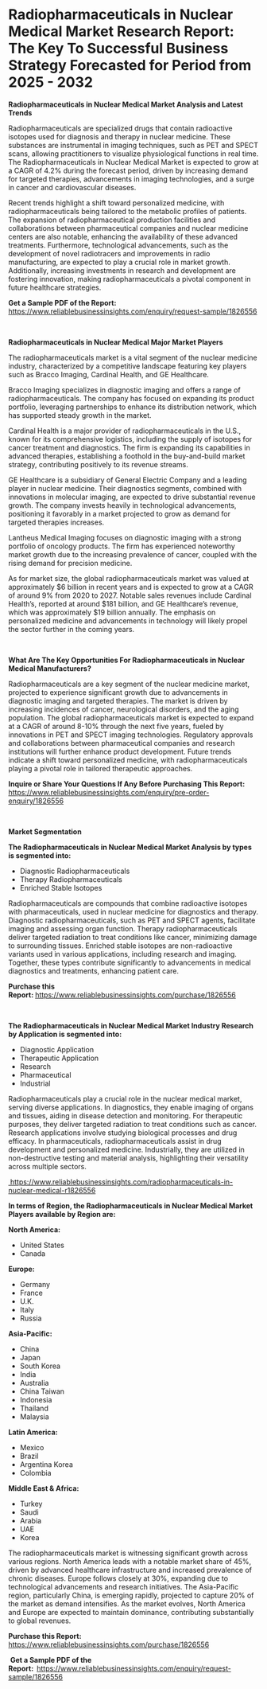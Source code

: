 <p><h1>Radiopharmaceuticals in Nuclear Medical Market Research Report: The Key To Successful Business Strategy Forecasted for Period from 2025 - 2032</h1></p><p><strong>Radiopharmaceuticals in Nuclear Medical Market Analysis and Latest Trends</strong></p>
<p><p>Radiopharmaceuticals are specialized drugs that contain radioactive isotopes used for diagnosis and therapy in nuclear medicine. These substances are instrumental in imaging techniques, such as PET and SPECT scans, allowing practitioners to visualize physiological functions in real time. The Radiopharmaceuticals in Nuclear Medical Market is expected to grow at a CAGR of 4.2% during the forecast period, driven by increasing demand for targeted therapies, advancements in imaging technologies, and a surge in cancer and cardiovascular diseases.</p><p>Recent trends highlight a shift toward personalized medicine, with radiopharmaceuticals being tailored to the metabolic profiles of patients. The expansion of radiopharmaceutical production facilities and collaborations between pharmaceutical companies and nuclear medicine centers are also notable, enhancing the availability of these advanced treatments. Furthermore, technological advancements, such as the development of novel radiotracers and improvements in radio manufacturing, are expected to play a crucial role in market growth. Additionally, increasing investments in research and development are fostering innovation, making radiopharmaceuticals a pivotal component in future healthcare strategies.</p></p>
<p><strong>Get a Sample PDF of the Report:&nbsp;</strong> <a href="https://www.reliablebusinessinsights.com/enquiry/request-sample/1826556?utm_campaign=3439&utm_medium=2&utm_source=Github&utm_content=ia&utm_term=14042025&utm_id=radiopharmaceuticals-in-nuclear-medical">https://www.reliablebusinessinsights.com/enquiry/request-sample/1826556</a></p>
<p>&nbsp;</p>
<p><strong>Radiopharmaceuticals in Nuclear Medical Major Market Players</strong></p>
<p><p>The radiopharmaceuticals market is a vital segment of the nuclear medicine industry, characterized by a competitive landscape featuring key players such as Bracco Imaging, Cardinal Health, and GE Healthcare. </p><p>Bracco Imaging specializes in diagnostic imaging and offers a range of radiopharmaceuticals. The company has focused on expanding its product portfolio, leveraging partnerships to enhance its distribution network, which has supported steady growth in the market.</p><p>Cardinal Health is a major provider of radiopharmaceuticals in the U.S., known for its comprehensive logistics, including the supply of isotopes for cancer treatment and diagnostics. The firm is expanding its capabilities in advanced therapies, establishing a foothold in the buy-and-build market strategy, contributing positively to its revenue streams.</p><p>GE Healthcare is a subsidiary of General Electric Company and a leading player in nuclear medicine. Their diagnostics segments, combined with innovations in molecular imaging, are expected to drive substantial revenue growth. The company invests heavily in technological advancements, positioning it favorably in a market projected to grow as demand for targeted therapies increases.</p><p>Lantheus Medical Imaging focuses on diagnostic imaging with a strong portfolio of oncology products. The firm has experienced noteworthy market growth due to the increasing prevalence of cancer, coupled with the rising demand for precision medicine.</p><p>As for market size, the global radiopharmaceuticals market was valued at approximately $6 billion in recent years and is expected to grow at a CAGR of around 9% from 2020 to 2027. Notable sales revenues include Cardinal Health’s, reported at around $181 billion, and GE Healthcare’s revenue, which was approximately $19 billion annually. The emphasis on personalized medicine and advancements in technology will likely propel the sector further in the coming years.</p></p>
<p>&nbsp;</p>
<p><strong>What Are The Key Opportunities For Radiopharmaceuticals in Nuclear Medical Manufacturers?</strong></p>
<p><p>Radiopharmaceuticals are a key segment of the nuclear medicine market, projected to experience significant growth due to advancements in diagnostic imaging and targeted therapies. The market is driven by increasing incidences of cancer, neurological disorders, and the aging population. The global radiopharmaceuticals market is expected to expand at a CAGR of around 8-10% through the next five years, fueled by innovations in PET and SPECT imaging technologies. Regulatory approvals and collaborations between pharmaceutical companies and research institutions will further enhance product development. Future trends indicate a shift toward personalized medicine, with radiopharmaceuticals playing a pivotal role in tailored therapeutic approaches.</p></p>
<p><strong>Inquire or Share Your Questions If Any Before Purchasing This Report:</strong> <a href="https://www.reliablebusinessinsights.com/enquiry/pre-order-enquiry/1826556?utm_campaign=3439&utm_medium=2&utm_source=Github&utm_content=ia&utm_term=14042025&utm_id=radiopharmaceuticals-in-nuclear-medical">https://www.reliablebusinessinsights.com/enquiry/pre-order-enquiry/1826556</a></p>
<p>&nbsp;</p>
<p><strong>Market Segmentation</strong></p>
<p><strong>The Radiopharmaceuticals in Nuclear Medical Market Analysis by types is segmented into:</strong></p>
<p><ul><li>Diagnostic Radiopharmaceuticals</li><li>Therapy Radiopharmaceuticals</li><li>Enriched Stable Isotopes</li></ul></p>
<p><p>Radiopharmaceuticals are compounds that combine radioactive isotopes with pharmaceuticals, used in nuclear medicine for diagnostics and therapy. Diagnostic radiopharmaceuticals, such as PET and SPECT agents, facilitate imaging and assessing organ function. Therapy radiopharmaceuticals deliver targeted radiation to treat conditions like cancer, minimizing damage to surrounding tissues. Enriched stable isotopes are non-radioactive variants used in various applications, including research and imaging. Together, these types contribute significantly to advancements in medical diagnostics and treatments, enhancing patient care.</p></p>
<p><strong>Purchase this Report:&nbsp;</strong><a href="https://www.reliablebusinessinsights.com/purchase/1826556?utm_campaign=3439&utm_medium=2&utm_source=Github&utm_content=ia&utm_term=14042025&utm_id=radiopharmaceuticals-in-nuclear-medical">https://www.reliablebusinessinsights.com/purchase/1826556</a></p>
<p>&nbsp;</p>
<p><strong>The Radiopharmaceuticals in Nuclear Medical Market Industry Research by Application is segmented into:</strong></p>
<p><ul><li>Diagnostic Application</li><li>Therapeutic Application</li><li>Research</li><li>Pharmaceutical</li><li>Industrial</li></ul></p>
<p><p>Radiopharmaceuticals play a crucial role in the nuclear medical market, serving diverse applications. In diagnostics, they enable imaging of organs and tissues, aiding in disease detection and monitoring. For therapeutic purposes, they deliver targeted radiation to treat conditions such as cancer. Research applications involve studying biological processes and drug efficacy. In pharmaceuticals, radiopharmaceuticals assist in drug development and personalized medicine. Industrially, they are utilized in non-destructive testing and material analysis, highlighting their versatility across multiple sectors.</p></p>
<p><a href="https://www.reliablebusinessinsights.com/radiopharmaceuticals-in-nuclear-medical-r1826556?utm_campaign=3439&utm_medium=2&utm_source=Github&utm_content=ia&utm_term=14042025&utm_id=radiopharmaceuticals-in-nuclear-medical">&nbsp;https://www.reliablebusinessinsights.com/radiopharmaceuticals-in-nuclear-medical-r1826556</a></p>
<p><strong>In terms of Region, the Radiopharmaceuticals in Nuclear Medical Market Players available by Region are:</strong></p>
<p>
    <p> <strong> North America: </strong>
        <ul>
            <li>United States</li>
            <li>Canada</li>
        </ul>
        </p> 
    <p> <strong> Europe: </strong>
        <ul>
            <li>Germany</li>
            <li>France</li>
            <li>U.K.</li>
            <li>Italy</li>
            <li>Russia</li>
        </ul>
        </p> 
    <p> <strong> Asia-Pacific: </strong>
        <ul>
            <li>China</li>
            <li>Japan</li>
            <li>South Korea</li>
            <li>India</li>
            <li>Australia</li>
            <li>China Taiwan</li>
            <li>Indonesia</li>
            <li>Thailand</li>
            <li>Malaysia</li>
        </ul>
        </p> 
    <p> <strong> Latin America: </strong>
        <ul>
            <li>Mexico</li>
            <li>Brazil</li>
            <li>Argentina Korea</li>
            <li>Colombia</li>
        </ul>
        </p> 
    <p> <strong> Middle East & Africa: </strong>
        <ul>
            <li>Turkey</li>
            <li>Saudi</li>
            <li>Arabia</li>
            <li>UAE</li>
            <li>Korea</li>
        </ul>
    </p>
    </p>
<p><p>The radiopharmaceuticals market is witnessing significant growth across various regions. North America leads with a notable market share of 45%, driven by advanced healthcare infrastructure and increased prevalence of chronic diseases. Europe follows closely at 30%, expanding due to technological advancements and research initiatives. The Asia-Pacific region, particularly China, is emerging rapidly, projected to capture 20% of the market as demand intensifies. As the market evolves, North America and Europe are expected to maintain dominance, contributing substantially to global revenues.</p></p>
<p><strong>Purchase this Report: </strong><a href="https://www.reliablebusinessinsights.com/purchase/1826556?utm_campaign=3439&utm_medium=2&utm_source=Github&utm_content=ia&utm_term=14042025&utm_id=radiopharmaceuticals-in-nuclear-medical">https://www.reliablebusinessinsights.com/purchase/1826556</a></p>
<p>&nbsp;<strong>Get a Sample PDF of the Report:&nbsp;&nbsp;</strong><a href="https://www.reliablebusinessinsights.com/enquiry/request-sample/1826556?utm_campaign=3439&utm_medium=2&utm_source=Github&utm_content=ia&utm_term=14042025&utm_id=radiopharmaceuticals-in-nuclear-medical">https://www.reliablebusinessinsights.com/enquiry/request-sample/1826556</a></p>
<p><strong></strong></p>
<p><p></p><p></p><p></p></p>
